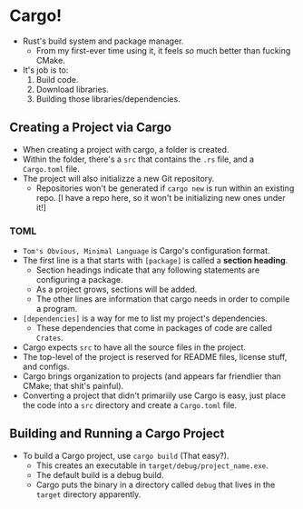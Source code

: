 # Cargo!

- Rust's build system and package manager.
  - From my first-ever time using it, it feels *so* much better than fucking CMake.
- It's job is to:
    1. Build code.
    2. Download libraries.
    3. Building those libraries/dependencies.

## Creating a Project via Cargo

- When creating a project with cargo, a folder is created.
- Within the folder, there's a `src` that contains the `.rs` file, and a `Cargo.toml` file.
- The project will also initializze a new Git repository.
  - Repositories won't be generated if `cargo new` is run within an existing repo. [I have a repo here, so it won't be initializing new ones under it!]

### TOML

- `Tom's Obvious, Minimal Language` is Cargo's configuration format.
- The first line is a that starts with `[package]` is called a **section heading**.
  - Section headings indicate that any following statements are configuring a package.
  - As a project grows, sections will be added.
  - The other lines are information that cargo needs in order to compile a program.
- `[dependencies]` is a way for me to list my project's dependencies.
  - These dependencies that come in packages of code are called `Crates`.
- Cargo expects `src` to have all the source files in the project.
- The top-level of the project is reserved for README files, license stuff, and configs.
- Cargo brings organization to projects (and appears far friendlier than CMake; that shit's painful).
- Converting a project that didn't primariily use Cargo is easy, just place the code into a `src` directory and create a `Cargo.toml` file.

## Building and Running a Cargo Project

- To build a Cargo project, use `cargo build` (That easy?).
  - This creates an executable in `target/debug/project_name.exe`.
  - The default build is a debug build.
  - Cargo puts the binary in a directory called `debug` that lives in the `target` directory apparently.

